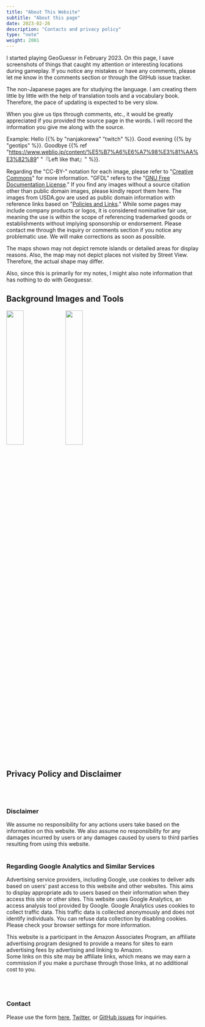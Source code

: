 ```yaml
---
title: "About This Website"
subtitle: "About this page"
date: 2023-02-26
description: "Contacts and privacy policy"
type: "note"
weight: 2001
---
```

I started playing GeoGuessr in February 2023. On this page, I save screenshots of things that caught my attention or interesting locations during gameplay. If you notice any mistakes or have any comments, please let me know in the comments section or through the GitHub issue tracker.

The non-Japanese pages are for studying the language. I am creating them little by little with the help of translation tools and a vocabulary book. Therefore, the pace of updating is expected to be very slow.

When you give us tips through comments, etc., it would be greatly appreciated if you provided the source page in the words. I will record the information you give me along with the source.

Example: Hello {{% by "nanjakorewa" "twitch" %}}. Good evening {{% by "geotips" %}}. Goodbye {{% ref "https://www.weblio.jp/content/%E5%B7%A6%E6%A7%98%E3%81%AA%E3%82%89" "『Left like that』" %}}.

Regarding the "CC-BY-" notation for each image, please refer to "<a href="https://creativecommons.org/">Creative Commons</a>" for more information. "GFDL" refers to the "<a href="https://ja.wikipedia.org/wiki/GNU_Free_Documentation_License">GNU Free Documentation License</a>." If you find any images without a source citation other than public domain images, please kindly report them here. The images from USDA.gov are used as public domain information with reference links based on "<a href="https://www.usda.gov/policies-and-links">Policies and Links</a>." While some pages may include company products or logos, it is considered nominative fair use, meaning the use is within the scope of referencing trademarked goods or establishments without implying sponsorship or endorsement. Please contact me through the inquiry or comments section if you notice any problematic use. We will make corrections as soon as possible.

The maps shown may not depict remote islands or detailed areas for display reasons. Also, the map may not depict places not visited by Street View. Therefore, the actual shape may differ.

Also, since this is primarily for my notes, I might also note information that has nothing to do with Geoguessr.

<h2 class="no-blur">Background Images and Tools</h2>
<dlv style="text-align:left;pointer-events:none;">
<img src="/about/2023-05-03-03-16-48.png" width="30%" style="margin-left:0;" class="unclickable">
<img src="/about/2023-04-15-23-01-05.png" width="30%" style="margin-left:0;" class="unclickable">
</div>
<br />
<h2 class="no-blur">Privacy Policy and Disclaimer</h2>


<br />
<br />
<h3 class="no-blur">Disclaimer</h3>
We assume no responsibility for any actions users take based on the information on this website. We also assume no responsibility for any damages incurred by users or any damages caused by users to third parties resulting from using this website.


<br />
<br />
<h3 class="no-blur">Regarding Google Analytics and Similar Services</h3>
Advertising service providers, including Google, use cookies to deliver ads based on users' past access to this website and other websites. This aims to display appropriate ads to users based on their information when they access this site or other sites. This website uses Google Analytics, an access analysis tool provided by Google. Google Analytics uses cookies to collect traffic data. This traffic data is collected anonymously and does not identify individuals. You can refuse data collection by disabling cookies. Please check your browser settings for more information.

This website is a participant in the Amazon Associates Program, an affiliate advertising program designed to provide a means for sites to earn advertising fees by advertising and linking to Amazon.  
Some links on this site may be affiliate links, which means we may earn a commission if you make a purchase through those links, at no additional cost to you.


<br />
<br />
<h3 class="no-blur">Contact</h3>
Please use the form <a href="https://ssl.form-mailer.jp/fms/167b8369777173">here</a>, <a href="https://twitter.com/nanjakorewa">Twitter</a>, or <a href="https://github.com/nanjakorewa/GeoGuessrTips/issues">GitHub issues</a> for inquiries.